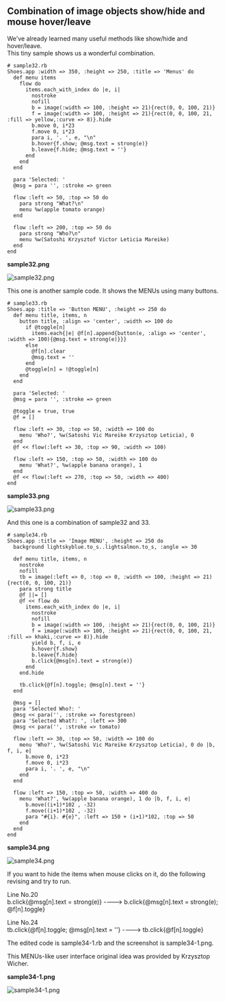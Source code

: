 Combination of image objects show/hide and mouse hover/leave
------------------------------------------------------------

We've already learned many useful methods like show/hide and hover/leave. <br>
This tiny sample shows us a wonderful combination. <br>

	# sample32.rb
	Shoes.app :width => 350, :height => 250, :title => 'Menus' do
	  def menu items
	    flow do
	      items.each_with_index do |e, i|
	        nostroke
	        nofill
	        b = image(:width => 100, :height => 21){rect(0, 0, 100, 21)}
	        f = image(:width => 100, :height => 21){rect(0, 0, 100, 21, :fill => yellow,:curve => 8)}.hide
	        b.move 0, i*23
	        f.move 0, i*23
	        para i, '. ', e, "\n"
	        b.hover{f.show; @msg.text = strong(e)}
	        b.leave{f.hide; @msg.text = ''}
	      end
	    end
	  end
	  
	  para 'Selected: '
	  @msg = para '', :stroke => green
	  
	  flow :left => 50, :top => 50 do
	    para strong "What?\n"
	    menu %w(apple tomato orange)
	  end
	  
	  flow :left => 200, :top => 50 do
	    para strong "Who?\n"
	    menu %w(Satoshi Krzysztof Victor Leticia Mareike)
	  end
	end

**sample32.png**

![sample32.png](http://github.com/ashbb/shoes_tutorial_html/tree/master%2Fimages%2Fsample32.png?raw=true)

This one is another sample code. It shows the MENUs using many buttons.

	# sample33.rb
	Shoes.app :title => 'Button MENU', :height => 250 do
	  def menu title, items, n
	    button title, :align => 'center', :width => 100 do
	      if @toggle[n]
	        items.each{|e| @f[n].append{button(e, :align => 'center', :width => 100){@msg.text = strong(e)}}}
	      else
	        @f[n].clear
	        @msg.text = ''
	      end
	      @toggle[n] = !@toggle[n]
	    end
	  end
	  
	  para 'Selected: '
	  @msg = para '', :stroke => green
	  
	  @toggle = true, true
	  @f = []
	  
	  flow :left => 30, :top => 50, :width => 100 do
	    menu 'Who?', %w(Satoshi Vic Mareike Krzysztop Leticia), 0
	  end
	  @f << flow(:left => 30, :top => 90, :width => 100)
	  
	  flow :left => 150, :top => 50, :width => 100 do
	    menu 'What?', %w(apple banana orange), 1
	  end
	  @f << flow(:left => 270, :top => 50, :width => 400)
	end

**sample33.png**

![sample33.png](http://github.com/ashbb/shoes_tutorial_html/tree/master%2Fimages%2Fsample33.png?raw=true)

And this one is a combination of sample32 and 33.

	# sample34.rb
	Shoes.app :title => 'Image MENU', :height => 250 do
	  background lightskyblue.to_s..lightsalmon.to_s, :angle => 30
	  
	  def menu title, items, n
	    nostroke
	    nofill
	    tb = image(:left => 0, :top => 0, :width => 100, :height => 21){rect(0, 0, 100, 21)}
	    para strong title
	    @f ||= []
	    @f << flow do
	      items.each_with_index do |e, i|
	        nostroke
	        nofill
	        b = image(:width => 100, :height => 21){rect(0, 0, 100, 21)}
	        f = image(:width => 100, :height => 21){rect(0, 0, 100, 21, :fill => khaki,:curve => 8)}.hide
	        yield b, f, i, e
	        b.hover{f.show}
	        b.leave{f.hide}
	        b.click{@msg[n].text = strong(e)}
	      end
	    end.hide
	    
	    tb.click{@f[n].toggle; @msg[n].text = ''}
	  end
	  
	  @msg = []
	  para 'Selected Who?: '
	  @msg << para('', :stroke => forestgreen)
	  para 'Selected What?: ', :left => 300
	  @msg << para('', :stroke => tomato)
	  
	  flow :left => 30, :top => 50, :width => 100 do
	    menu 'Who?', %w(Satoshi Vic Mareike Krzysztop Leticia), 0 do |b, f, i, e|
	      b.move 0, i*23
	      f.move 0, i*23
	      para i, '. ', e, "\n"
	    end
	  end
	
	  flow :left => 150, :top => 50, :width => 400 do
	    menu 'What?', %w(apple banana orange), 1 do |b, f, i, e|
	      b.move((i+1)*102 , -32)
	      f.move((i+1)*102 , -32)
	      para "#{i}. #{e}", :left => 150 + (i+1)*102, :top => 50
	    end
	  end
	end

**sample34.png**

![sample34.png](http://github.com/ashbb/shoes_tutorial_html/tree/master%2Fimages%2Fsample34.png?raw=true)

If you want to hide the items when mouse clicks on it, do the following revising and try to run.

Line No.20 <br>
b.click{@msg[n].text = strong(e)} ----> b.click{@msg[n].text = strong(e); @f[n].toggle}

Line No.24 <br>
tb.click{@f[n].toggle; @msg[n].text = ''} ----> tb.click{@f[n].toggle}


The edited code is sample34-1.rb and the screenshot is sample34-1.png.

This MENUs-like user interface original idea was provided by Krzysztop Wicher.

**sample34-1.png**

![sample34-1.png](http://github.com/ashbb/shoes_tutorial_html/tree/master%2Fimages%2Fsample34-1.png?raw=true)

